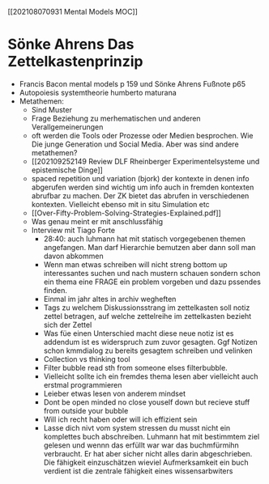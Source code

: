 [[202108070931 Mental Models MOC]]

# Sönke Ahrens Das Zettelkastenprinzip
- Francis Bacon mental models p 159 und Sönke Ahrens Fußnote p65
- Autopoiesis systemtheorie humberto maturana
- Metathemen: 
	- Sind Muster
	- Frage Beziehung zu merhematischen und anderen Verallgemeinerungen
	- oft werden die Tools oder Prozesse oder Medien besprochen. Wie Die junge Generation und Social Media. Aber was sind andere metathemen?
	- [[202109252149 Review DLF Rheinberger Experimentelsysteme und epistemische Dinge]]
	- spaced repetition und variation (bjork) der kontexte in denen info abgerufen werden sind wichtig um info auch in fremden kontexten abrufbar zu machen. Der ZK bietet das abrufen in verschiedenen kontexten. Vielleicht ebenso mit in situ Simulation etc
	- [[Over-Fifty-Problem-Solving-Strategies-Explained.pdf]]
	- Was genau meint er mit anschlussfähig
	- Interview mit Tiago Forte
		- 28:40: auch luhmann hat mit statisch vorgegebenen themen angefangen. Man darf Hierarchie bemutzen aber dann soll man davon abkommen
		- Wenn man etwas schreiben will nicht streng bottom up  interessantes suchen und nach mustern schauen sondern schon ein thema eine FRAGE ein problem vorgeben und dazu pssendes finden.
		- Einmal im jahr altes in archiv wegheften
		- Tags zu welchem Diskussionsstrang im zettelkasten soll notiz zettel betragen, auf welche zettelreihe im zettelkasten bezieht sich der Zettel
		- Was füe einen Unterschied macht diese neue notiz ist es addendum ist es widerspruch zum zuvor gesagten. Ggf Notizen schon kmmdialog zu bereits gesagtem schreiben und velinken
		- Collection vs thinking tool
		- Filter bubble read sth from someone elses filterbubble. 
		- Vielleicht sollte ich ein fremdes thema lesen aber vielleicht auch erstmal programmieren 
		- Leieber etwas lesen von anderem mindset
		- Dont be open minded no close youself down but recieve stuff from outside your bubble
		- Will ich recht haben oder will ich effizient sein
		- Lasse dich nivt vom system stressen du musst nicht ein komplettes buch abschreiben. Luhmann hat mit bestimmtem ziel gelesen und wennn das erfüllt war war das buchmfürmihn verbraucht. Er hat aber sicher nicht alles  darin abgeschrieben. Die fähigkeit einzuschätzen wieviel Aufmerksamkeit ein buch verdient ist die zentrale fähigkeit eines wissensarbwiters